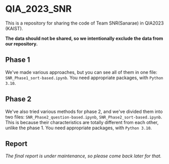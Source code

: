 # QIA_2023_SNR
This is a repository for sharing the code of Team SNR(Sanarae) in QIA2023 (KAIST).

**The data should not be shared, so we intentionally exclude the data from our repository.**

## Phase 1
We've made various approaches, but you can see all of them in one file: `SNR_Phase1_sort-based.ipynb`. You need appropriate packages, with `Python 3.10`.

## Phase 2
We've also tried various methods for phase 2, and we've divided them into two files: `SNR_Phase2_question-based.ipynb`, `SNR_Phase2_sort-based.ipynb`. This is because their characteristics are totally different from each other, unlike the phase 1. You need appropriate packages, with `Python 3.10`.

## Report
*The final report is under maintenance, so please come back later for that.*